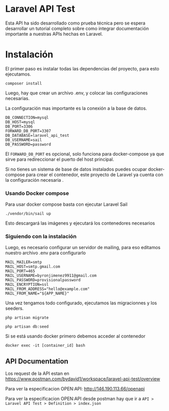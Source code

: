 # Laravel API Test

Esta API ha sido desarrollado como prueba técnica pero se espera desarrollar un tutorial completo sobre como integrar documentación importante a nuestras APIs hechas en Laravel.


# Instalación 
El primer paso es instalar todas las dependencias del proyecto, para esto ejecutamos.

```
composer install
```

Luego, hay que crear un archivo .env, y colocar las configuraciones necesarias.

La configuración mas importante es la conexión a la base de datos.

```
DB_CONNECTION=mysql
DB_HOST=mysql
DB_PORT=3306
FORWARD_DB_PORT=3307
DB_DATABASE=laravel_api_test
DB_USERNAME=sail
DB_PASSWORD=password
```

El `FORWARD_DB_PORT` es opcional,  solo funciona para docker-compose ya que sirve para redireccionar el puerto del host principal.

Si no tienes un sistema de base de datos instalados puedes ocupar docker-compose para crear el contenedor, este proyecto de Laravel ya cuenta con la configuración necesaria .
 
 ### Usando Docker compose
 Para usar docker compose basta con ejecutar Laravel Sail

```
./vendor/bin/sail up
```

Esto descargará las imágenes y ejecutará los contenedores necesarios

### Siguiendo con la instalación

Luego, es necesario configurar un servidor de mailing, para eso editamos nuestro archivo .env para configurarlo

```
MAIL_MAILER=smtp
MAIL_HOST=smtp.gmail.com
MAIL_PORT=465
MAIL_USERNAME=byronjimenez9911@gmail.com
MAIL_PASSWORD=provisionalpassword
MAIL_ENCRYPTION=ssl
MAIL_FROM_ADDRESS="hello@example.com"
MAIL_FROM_NAME="${APP_NAME}"
```

Una vez tengamos todo configurado, ejecutamos las migracionnes y los seeders.


```
php artisan migrate
```

```
php artisan db:seed
```

Si se está usando docker primero debemos acceder al contenedor 

```
docker exec -it [container_id] bash
```

## API Documentation

Los request de la API estan en https://www.postman.com/bydavid1/workspace/laravel-api-test/overview

Para ver la especificacion OPEN:API: http://146.190.113.66/openapi

Para ver la especificacion OPEN:API desde postman hay que ir a `API > Laravel API Test > Definition > index.json`
